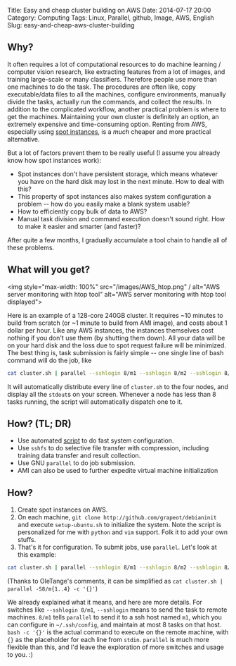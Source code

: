 Title: Easy and cheap cluster building on AWS
Date: 2014-07-17 20:00
Category: Computing
Tags: Linux, Parallel, github, Image, AWS, English
Slug: easy-and-cheap-aws-cluster-building

## Why?

It often requires a lot of computational resources to do machine learning / computer vision research, like extracting features from a lot of images, and training large-scale or many classifiers. 
Therefore people use more than one machines to do the task.
The procedures are often like, copy executable/data files to all the machines, configure environments, manually divide the tasks, actually run the commands, and collect the results.
In addition to the complicated workflow, another practical problem is where to get the machines.
Maintaining your own cluster is definitely an option, an extremely expensive and time-consuming option.
Renting from AWS, especially using [spot instances](http://aws.amazon.com/ec2/purchasing-options/spot-instances/), is a *much* cheaper and more practical alternative.

But a lot of factors prevent them to be really useful (I assume you already know how spot instances work):

* Spot instances don't have persistent storage, which means whatever you have on the hard disk may lost in the next minute. How to deal with this?
* This property of spot instances also makes system configuration a problem -- how do you easily make a blank system usable?
* How to efficiently copy bulk of data to AWS?
* Manual task division and command execution doesn't sound right. How to make it easier and smarter (and faster)?

After quite a few months, I gradually accumulate a tool chain to handle all of these problems.

## What will you get?

<img style="max-width: 100%" src="/images/AWS_htop.png" / alt="AWS server monitoring with htop tool" alt="AWS server monitoring with htop tool displayed">

Here is an example of a 128-core 240GB cluster.
It requires ~10 minutes to build from scratch (or ~1 minute to build from AMI image), and costs about 1 dollar per hour.
Like any AWS instances, the instances themselves cost nothing if you don't use them (by shutting them down).
All your data will be on your hard disk and the loss due to spot request failure will be minimized.
The best thing is, task submission is fairly simple -- one single line of bash command will do the job, like

``` bash
cat cluster.sh | parallel --sshlogin 8/m1 --sshlogin 8/m2 --sshlogin 8/m3 --sshlogin 8/m4 bash -c '{}'
```

It will automatically distribute every line of `cluster.sh` to the four nodes, and display all the `stdout`s on your screen.
Whenever a node has less than 8 tasks running, the script will automatically dispatch one to it.

## How? (TL; DR)

* Use automated [script](https://github.com/grapeot/debianinit) to do fast system configuration.
* Use `sshfs` to do selective file transfer with compression, including training data transfer and result collection. 
* Use GNU `parallel` to do job submission.
* AMI can also be used to further expedite virtual machine initialization

## How?

1. Create spot instances on AWS.
2. On each machine, `git clone http://github.com/grapeot/debianinit` and execute `setup-ubuntu.sh` to initialize the system. Note the script is personalized for me with `python` and `vim` support. Folk it to add your own stuffs.
3. That's it for configuration. To submit jobs, use `parallel`. 
Let's look at this example:

``` bash
cat cluster.sh | parallel --sshlogin 8/m1 --sshlogin 8/m2 --sshlogin 8/m3 --sshlogin 8/m4 bash -c '{}'
```

(Thanks to OleTange's comments, it can be simplified as `cat cluster.sh | parallel -S8/m{1..4} -c '{}'`)

We already explained what it means, and here are more details.
For switches like `--sshlogin 8/m1`, `--sshlogin` means to send the task to remote machines. 
`8/m1` tells `parallel` to send it to a ssh host named `m1`, which you can configure in `~/.ssh/config`, and maintain at most 8 tasks on that host.
`bash -c '{}'` is the actual command to execute on the remote machine, with `{}` as the placeholder for each line from `stdin`.
`parallel` is much more flexible than this, and I'd leave the exploration of more switches and usage to you. :)